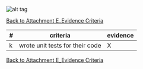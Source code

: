 ![alt tag](https://github.com/AccentureFed/process-documentation/raw/master/agile-process-photos/response-images/proposal-header.png)

[Back to Attachment E_Evidence Criteria](https://github.com/AccentureFed/18FRFQ-Response/blob/master/process-documentation/evidence/README.md)

|#|criteria|evidence|
|-------|---------------|------------------|
|k|wrote unit tests for their code |X |


[Back to Attachment E_Evidence Criteria](https://github.com/AccentureFed/18FRFQ-Response/blob/master/process-documentation/evidence/README.md)

